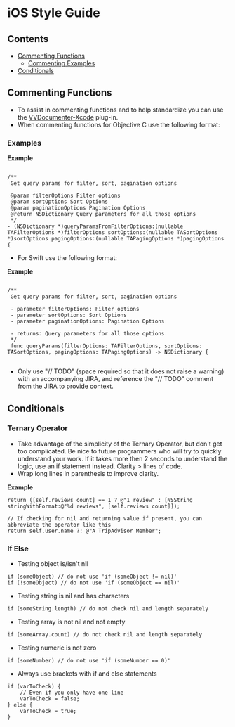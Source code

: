 iOS Style Guide
===============


## Contents
* [Commenting Functions](#commenting_functions)
  * [Commenting Examples](#commenting-examples)
* [Conditionals](#conditionals)




<a name="commenting_functions"></a>
## Commenting Functions
- To assist in commenting functions and to help standardize you can use the [VVDocumenter-Xcode](https://github.com/onevcat/VVDocumenter-Xcode) plug-in.
- When commenting functions for Objective C use the following format:

### Examples
**Example**

```objc

/**
 Get query params for filter, sort, pagination options
 
 @param filterOptions Filter options
 @param sortOptions Sort Options
 @param paginationOptions Pagination Options
 @return NSDictionary Query parameters for all those options
 */
- (NSDictionary *)queryParamsFromFilterOptions:(nullable TAFilterOptions *)filterOptions sortOptions:(nullable TASortOptions *)sortOptions pagingOptions:(nullable TAPagingOptions *)pagingOptions {

```

- For Swift use the following format:

**Example**

```objc

/**
 Get query params for filter, sort, pagination options
     
 - parameter filterOptions: Filter options
 - parameter sortOptions: Sort Options
 - parameter paginationOptions: Pagination Options
     
 - returns: Query parameters for all those options
 */
 func queryParams(filterOptions: TAFilterOptions, sortOptions: TASortOptions, pagingOptions: TAPagingOptions) -> NSDictionary {


```

- Only use "// TODO" (space required so that it does not raise a warning) with an accompanying JIRA, and reference the "// TODO" comment from the JIRA to provide context.

<a name="#conditionals"></a>
## Conditionals

### Ternary Operator
- Take advantage of the simplicity of the Ternary Operator, but don't get too complicated. Be nice to future programmers who will try to quickly understand your work. If it takes more then 2 seconds to understand the logic, use an if statement instead. Clarity > lines of code.
- Wrap long lines in parenthesis to improve clarity.

**Example**

```objc
return ([self.reviews count] == 1 ? @"1 review" : [NSString stringWithFormat:@"%d reviews", [self.reviews count]]);
```

```objc
// If checking for nil and returning value if present, you can abbreviate the operator like this
return self.user.name ?: @"A TripAdvisor Member";
```

### If Else

 - Testing object is/isn't nil
```
if (someObject) // do not use 'if (someObject != nil)'
if (!someObject) // do not use 'if (someObject == nil)'
```
 - Testing string is nil and has characters
```
if (someString.length) // do not check nil and length separately
```
 - Testing array is not nil and not empty
```
if (someArray.count) // do not check nil and length separately
```

 - Testing numeric is not zero
```
if (someNumber) // do not use 'if (someNumber == 0)'
```

 - Always use brackets with if and else statements
```
if (varToCheck) {
    // Even if you only have one line 
    varToCheck = false;
} else {
    varToCheck = true;
}
```
